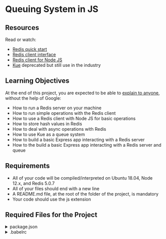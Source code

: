 # Queuing System in JS

## Resources

Read or watch:

+ [Redis quick start](https://redis.io/docs/latest/integrate)
+ [Redis client interface](redis.io/docs/latest/develop/connect/cli)
+ [Redis client for Node JS](https://github.com/redis/node-redis)
+ [Kue](https://github.com/Automattic/kue) deprecated but still use in the industry

## Learning Objectives

At the end of this project, you are expected to be able to [explain to anyone](https://fs.blog/feynman-learning-technique), without the help of Google:

+ How to run a Redis server on your machine
+ How to run simple operations with the Redis client
+ How to use a Redis client with Node JS for basic operations
+ How to store hash values in Redis
+ How to deal with async operations with Redis
+ How to use Kue as a queue system
+ How to build a basic Express app interacting with a Redis server
+ How to the build a basic Express app interacting with a Redis server and queue

## Requirements

+ All of your code will be compiled/interpreted on Ubuntu 18.04, Node 12.x, and Redis 5.0.7
+ All of your files should end with a new line
+ A README.md file, at the root of the folder of the project, is mandatory
+ Your code should use the js extension

## Required Files for the Project

<details>
<summary>package.json</summary>

```
{
    "name": "queuing_system_in_js",
    "version": "1.0.0",
    "description": "",
    "main": "index.js",
    "scripts": {
      "lint": "./node_modules/.bin/eslint",
      "check-lint": "lint [0-9]*.js",
      "test": "./node_modules/.bin/mocha --require @babel/register --exit",
      "dev": "nodemon --exec babel-node --presets @babel/preset-env"
    },
    "author": "",
    "license": "ISC",
    "dependencies": {
      "chai-http": "^4.3.0",
      "express": "^4.17.1",
      "kue": "^0.11.6",
      "redis": "^2.8.0"
    },
    "devDependencies": {
      "@babel/cli": "^7.8.0",
      "@babel/core": "^7.8.0",
      "@babel/node": "^7.8.0",
      "@babel/preset-env": "^7.8.2",
      "@babel/register": "^7.8.0",
      "eslint": "^6.4.0",
      "eslint-config-airbnb-base": "^14.0.0",
      "eslint-plugin-import": "^2.18.2",
      "eslint-plugin-jest": "^22.17.0",
      "nodemon": "^2.0.2",
      "chai": "^4.2.0",
      "mocha": "^6.2.2",
      "request": "^2.88.0",
      "sinon": "^7.5.0"
    }
  }
```
</details>

<details>
<summary>.babelrc</summary>

```
{
  "presets": [
    "@babel/preset-env"
  ]
}
```
<details>

and…
Don’t forget to run $ npm install when you have the package.json

## Tasks

0. Install a redis instance

Download, extract, and compile the latest stable Redis version (higher than 5.0.7 - [https://redis.io/downloads/](https://redis.io/downloads)):

```bash
$ wget http://download.redis.io/releases/redis-6.0.10.tar.gz
$ tar xzf redis-6.0.10.tar.gz
$ cd redis-6.0.10
$ make
```

+ Start Redis in the background with src/redis-server

```bash
$ src/redis-server &
```

+ Make sure that the server is working with a ping src/redis-cli ping

```bash
PONG
```

+ Using the Redis client again, set the value School for the key ALX

```bash
127.0.0.1:[Port]> set ALX School
OK
127.0.0.1:[Port]> get ALX
"School"
```

+ Kill the server with the process id of the redis-server (hint: use ps and grep)

```bash
$ kill [PID_OF_Redis_Server]
```

Copy the dump.rdb from the redis-5.0.7 directory into the root of the Queuing project.

**Requirements**:

+ Running get ALX in the client, should return School

Repo:

+ GitHub repository: alx-backend
+ Directory: 0x03-queuing_system_in_js
+ File: README.md, dump.rdb
 
1. Node Redis Client

Install [node_redis](https://github.com/redis/node-redis) using npm

Using Babel and ES6, write a script named 0-redis_client.js. It should connect to the Redis server running on your machine:

+ It should log to the console the message Redis client connected to the server when the connection to Redis works correctly
+ It should log to the console the message Redis client not connected to the server: ERROR_MESSAGE when the connection to Redis does not work

**Requirements**:

+ To import the library, you need to use the keyword import

```bash
bob@dylan:~$ ps ax | grep redis-server
 2070 pts/1    S+     0:00 grep --color=auto redis-server
bob@dylan:~$ 
bob@dylan:~$ npm run dev 0-redis_client.js 

> queuing_system_in_js@1.0.0 dev /root
> nodemon --exec babel-node --presets @babel/preset-env "0-redis_client.js"

[nodemon] 2.0.4
[nodemon] to restart at any time, enter `rs`
[nodemon] watching path(s): *.*
[nodemon] watching extensions: js,mjs,json
[nodemon] starting `babel-node --presets @babel/preset-env 0-redis_client.js`
Redis client not connected to the server: Error: Redis connection to 127.0.0.1:6379 failed - connect ECONNREFUSED 127.0.0.1:6379
Redis client not connected to the server: Error: Redis connection to 127.0.0.1:6379 failed - connect ECONNREFUSED 127.0.0.1:6379
Redis client not connected to the server: Error: Redis connection to 127.0.0.1:6379 failed - connect ECONNREFUSED 127.0.0.1:6379
^C
bob@dylan:~$ 
bob@dylan:~$ ./src/redis-server > /dev/null 2>&1 &
[1] 2073
bob@dylan:~$ ps ax | grep redis-server
 2073 pts/0    Sl     0:00 ./src/redis-server *:6379
 2078 pts/1    S+     0:00 grep --color=auto redis-server
bob@dylan:~$
bob@dylan:~$ npm run dev 0-redis_client.js 

> queuing_system_in_js@1.0.0 dev /root
> nodemon --exec babel-node --presets @babel/preset-env "0-redis_client.js"

[nodemon] 2.0.4
[nodemon] to restart at any time, enter `rs`
[nodemon] watching path(s): *.*
[nodemon] watching extensions: js,mjs,json
[nodemon] starting `babel-node --presets @babel/preset-env 0-redis_client.js`
Redis client connected to the server
^C
bob@dylan:~$
```

Repo:

+ GitHub repository: alx-backend
+ Directory: 0x03-queuing_system_in_js
+ File: 0-redis_client.js
 
2. Node Redis client and basic operations

In a file 1-redis_op.js, copy the code you previously wrote (0-redis_client.js).

Add two functions:

+ setNewSchool:
  + It accepts two arguments schoolName, and value.
  + It should set in Redis the value for the key schoolName
  + It should display a confirmation message using redis.print
+ displaySchoolValue:
  + It accepts one argument schoolName.
  + It should log to the console the value for the key passed as argument

At the end of the file, call:

+ displaySchoolValue('ALX');
+ setNewSchool('ALXSanFrancisco', '100');
+ displaySchoolValue('ALXSanFrancisco');

**Requirements**:

Use callbacks for any of the operation, we will look at async operations later

```bash
bob@dylan:~$ npm run dev 1-redis_op.js 

> queuing_system_in_js@1.0.0 dev /root
> nodemon --exec babel-node --presets @babel/preset-env "1-redis_op.js"

[nodemon] 2.0.4
[nodemon] to restart at any time, enter `rs`
[nodemon] watching path(s): *.*
[nodemon] watching extensions: js,mjs,json
[nodemon] starting `babel-node --presets @babel/preset-env 1-redis_op.js`
Redis client connected to the server
School
Reply: OK
100
^C

bob@dylan:~$
```

Repo:

+ GitHub repository: alx-backend
+ Directory: 0x03-queuing_system_in_js
+ File: 1-redis_op.js
 
3. Node Redis client and async operations

In a file 2-redis_op_async.js, let’s copy the code from the previous exercise (1-redis_op.js)

Using promisify, modify the function displaySchoolValue to use ES6 async / await

Same result as 1-redis_op.js

```bash
bob@dylan:~$ npm run dev 2-redis_op_async.js

> queuing_system_in_js@1.0.0 dev /root
> nodemon --exec babel-node --presets @babel/preset-env "2-redis_op_async.js"

[nodemon] 2.0.4
[nodemon] to restart at any time, enter `rs`
[nodemon] watching path(s): *.*
[nodemon] watching extensions: js,mjs,json
[nodemon] starting `babel-node --presets @babel/preset-env 2-redis_op_async.js`
Redis client connected to the server
School
Reply: OK
100
^C

bob@dylan:~$
```

Repo:

+ GitHub repository: alx-backend
+ Directory: 0x03-queuing_system_in_js
+ File: 2-redis_op_async.js
 
4. Node Redis client and advanced operations

In a file named 4-redis_advanced_op.js, let’s use the client to store a hash value

### Create Hash:

Using hset, let’s store the following:

+ The key of the hash should be ALX
+ It should have a value for:
  + Portland=50
  + Seattle=80
  + New York=20
  + Bogota=20
  + Cali=40
  + Paris=2
+ Make sure you use redis.print for each hset

### Display Hash:
Using hgetall, display the object stored in Redis. It should return the following:

**Requirements**:

+ Use callbacks for any of the operation, we will look at async operations later

```bash
bob@dylan:~$ npm run dev 4-redis_advanced_op.js 

> queuing_system_in_js@1.0.0 dev /root
> nodemon --exec babel-node --presets @babel/preset-env "4-redis_advanced_op.js"

[nodemon] 2.0.4
[nodemon] to restart at any time, enter `rs`
[nodemon] watching path(s): *.*
[nodemon] watching extensions: js,mjs,json
[nodemon] starting `babel-node --presets @babel/preset-env 4-redis_advanced_op.js`
Redis client connected to the server
Reply: 1
Reply: 1
Reply: 1
Reply: 1
Reply: 1
Reply: 1
{
  Portland: '50',
  Seattle: '80',
  'New York': '20',
  Bogota: '20',
  Cali: '40',
  Paris: '2'
}
^C
bob@dylan:~$
```

Repo:

+ GitHub repository: alx-backend
+ Directory: 0x03-queuing_system_in_js
+ File: 4-redis_advanced_op.js
 
5. Node Redis client publisher and subscriber

In a file named 5-subscriber.js, create a redis client:

+ On connect, it should log the message Redis client connected to the server
+ On error, it should log the message Redis client not connected to the server: ERROR MESSAGE
+ It should subscribe to the channel ALXchannel
+ When it receives message on the channel ALX channel, it should log the message to the console
+ When the message is KILL_SERVER, it should unsubscribe and quit

In a file named 5-publisher.js, create a redis client:

+ On connect, it should log the message Redis client connected to the server
+ On error, it should log the message Redis client not connected to the server: ERROR MESSAGE
+ Write a function named publishMessage:
  + It will take two arguments: message (string), and time (integer - in ms)
  + After time millisecond:
    + The function should log to the console About to send MESSAGE
    + The function should publish to the channel ALX channel, the message passed in argument after the time passed in arguments
+ At the end of the file, call:

```bash
publishMessage("ALX Student #1 starts course", 100);
publishMessage("ALX Student #2 starts course", 200);
publishMessage("KILL_SERVER", 300);
publishMessage("ALX Student #3 starts course", 400);
```

**Requirements**:

+ You only need one Redis server to execute the program
+ You will need to have two node processes to run each script at the same time

**Terminal 1**:

```bash
bob@dylan:~$ npm run dev 5-subscriber.js 

> queuing_system_in_js@1.0.0 dev /root
> nodemon --exec babel-node --presets @babel/preset-env "5-subscriber.js"

[nodemon] 2.0.4
[nodemon] to restart at any time, enter `rs`
[nodemon] watching path(s): *.*
[nodemon] watching extensions: js,mjs,json
[nodemon] starting `babel-node --presets @babel/preset-env 5-subscriber.js`
Redis client connected to the server
```

**Terminal 2**:

```bash
bob@dylan:~$ npm run dev 5-publisher.js 

> queuing_system_in_js@1.0.0 dev /root
> nodemon --exec babel-node --presets @babel/preset-env "5-publisher.js"

[nodemon] 2.0.4
[nodemon] to restart at any time, enter `rs`
[nodemon] watching path(s): *.*
[nodemon] watching extensions: js,mjs,json
[nodemon] starting `babel-node --presets @babel/preset-env 5-publisher.js`
Redis client connected to the server
About to send ALX Student #1 starts course
About to send ALX Student #2 starts course
About to send KILL_SERVER
About to send ALX Student #3 starts course
^C
bob@dylan:~$
```

**And in the same time in Terminal 1**:

```
Redis client connected to the server
ALX Student #1 starts course
ALX Student #2 starts course
KILL_SERVER
[nodemon] clean exit - waiting for changes before restart
^C
bob@dylan:~$
```

Now you have a basic Redis-based queuing system where you have a process to generate job and a second one to process it. These 2 processes can be in 2 different servers, which we also call “background workers”.

Repo:

+ GitHub repository: alx-backend
+ Directory: 0x03-queuing_system_in_js
+ File: 5-subscriber.js, 5-publisher.js
 
6. Create the Job creator

In a file named 6-job_creator.js:

+ Create a queue with Kue
+ Create an object containing the Job data with the following format:

```
{
  phoneNumber: string,
  message: string,
}
```

+ Create a queue named push_notification_code, and create a job with the object created before
+ When the job is created without error, log to the console Notification job created: JOB ID
+ When the job is completed, log to the console Notification job completed
+ When the job is failing, log to the console Notification job failed

```bash
bob@dylan:~$ npm run dev 6-job_creator.js 

> queuing_system_in_js@1.0.0 dev /root
> nodemon --exec babel-node --presets @babel/preset-env "6-job_creator.js"

[nodemon] 2.0.4
[nodemon] to restart at any time, enter `rs`
[nodemon] watching path(s): *.*
[nodemon] watching extensions: js,mjs,json
[nodemon] starting `babel-node --presets @babel/preset-env 6-job_creator.js`
Notification job created: 1
```

Nothing else will happen - to process the job, go to the next task!

If you execute multiple time this file, you will see the JOB ID increasing - it means you are storing new job to process…

Repo:

+ GitHub repository: alx-backend
+ Directory: 0x03-queuing_system_in_js
+ File: 6-job_creator.js
 
7. Create the Job processor

In a file named 6-job_processor.js:

+ Create a queue with Kue
+ Create a function named sendNotification:
  + It will take two arguments phoneNumber and message
  + It will log to the console Sending notification to PHONE_NUMBER, with message: MESSAGE
+ Write the queue process that will listen to new jobs on push_notification_code:
  + Every new job should call the sendNotification function with the phone number and the message contained within the job data

**Requirements**:

+ You only need one Redis server to execute the program
+ You will need to have two node processes to run each script at the same time
+ You muse use Kue to set up the queue

**Terminal 2**:

```bash
bob@dylan:~$ npm run dev 6-job_processor.js 

> queuing_system_in_js@1.0.0 dev /root
> nodemon --exec babel-node --presets @babel/preset-env "6-job_processor.js"

[nodemon] 2.0.4
[nodemon] to restart at any time, enter `rs`
[nodemon] watching path(s): *.*
[nodemon] watching extensions: js,mjs,json
[nodemon] starting `babel-node --presets @babel/preset-env 6-job_processor.js`
Sending notification to 4153518780, with message: This is the code to verify your account
```

**Terminal 1**: let’s queue a new job!

```bash
bob@dylan:~$ npm run dev 6-job_creator.js 

> queuing_system_in_js@1.0.0 dev /root
> nodemon --exec babel-node --presets @babel/preset-env "6-job_creator.js"

[nodemon] 2.0.4
[nodemon] to restart at any time, enter `rs`
[nodemon] watching path(s): *.*
[nodemon] watching extensions: js,mjs,json
[nodemon] starting `babel-node --presets @babel/preset-env 6-job_creator.js`
Notification job created: 2
```

**And in the same time in Terminal 2:**

```bash
Sending notification to 4153518780, with message: This is the code to verify your account
```

BOOM! same as 5-subscriber.js and 5-publisher.js but with a module to manage jobs.

Repo:

+ GitHub repository: alx-backend
+ Directory: 0x03-queuing_system_in_js
+ File: 6-job_processor.js
 
8. Track progress and errors with Kue: Create the Job creator

In a file named 7-job_creator.js:

Create an array jobs with the following data inside:

```bash
const jobs = [
  {
    phoneNumber: '4153518780',
    message: 'This is the code 1234 to verify your account'
  },
  {
    phoneNumber: '4153518781',
    message: 'This is the code 4562 to verify your account'
  },
  {
    phoneNumber: '4153518743',
    message: 'This is the code 4321 to verify your account'
  },
  {
    phoneNumber: '4153538781',
    message: 'This is the code 4562 to verify your account'
  },
  {
    phoneNumber: '4153118782',
    message: 'This is the code 4321 to verify your account'
  },
  {
    phoneNumber: '4153718781',
    message: 'This is the code 4562 to verify your account'
  },
  {
    phoneNumber: '4159518782',
    message: 'This is the code 4321 to verify your account'
  },
  {
    phoneNumber: '4158718781',
    message: 'This is the code 4562 to verify your account'
  },
  {
    phoneNumber: '4153818782',
    message: 'This is the code 4321 to verify your account'
  },
  {
    phoneNumber: '4154318781',
    message: 'This is the code 4562 to verify your account'
  },
  {
    phoneNumber: '4151218782',
    message: 'This is the code 4321 to verify your account'
  }
];
```

After this array created:

+ Create a queue with Kue
+ Write a loop that will go through the array jobs and for each object:
  + Create a new job to the queue push_notification_code_2 with the current object
  + If there is no error, log to the console Notification job created: JOB_ID
  + On the job completion, log to the console Notification job JOB_ID completed
  + On the job failure, log to the console Notification job JOB_ID failed: ERROR
  + On the job progress, log to the console Notification job JOB_ID PERCENTAGE% complete

Terminal 1:

```bash
bob@dylan:~$ npm run dev 7-job_creator.js 

> queuing_system_in_js@1.0.0 dev /root
> nodemon --exec babel-node --presets @babel/preset-env "7-job_creator.js"

[nodemon] 2.0.4
[nodemon] to restart at any time, enter `rs`
[nodemon] watching path(s): *.*
[nodemon] watching extensions: js,mjs,json
[nodemon] starting `babel-node --presets @babel/preset-env 7-job_creator.js`
Notification job created: 39
Notification job created: 40
Notification job created: 41
Notification job created: 42
Notification job created: 43
Notification job created: 44
Notification job created: 45
Notification job created: 46
Notification job created: 47
Notification job created: 48
Notification job created: 49
```

Repo:

+ GitHub repository: alx-backend
+ Directory: 0x03-queuing_system_in_js
+ File: 7-job_creator.js
 
9. Track progress and errors with Kue: Create the Job processor

In a file named 7-job_processor.js:

Create an array that will contain the blacklisted phone numbers. Add in it 4153518780 and 4153518781 - these 2 numbers will be blacklisted by our jobs processor.

Create a function sendNotification that takes 4 arguments: phoneNumber, message, job, and done:

+ When the function is called, track the progress of the job of 0 out of 100
+ If phoneNumber is included in the “blacklisted array”, fail the job with an Error object and the message: Phone number PHONE_NUMBER is blacklisted
+ Otherwise:
  + Track the progress to 50%
  + Log to the console Sending notification to PHONE_NUMBER, with message: MESSAGE

Create a queue with Kue that will proceed job of the queue push_notification_code_2 with two jobs at a time.

**Requirements**:

+ You only need one Redis server to execute the program
+ You will need to have two node processes to run each script at the same time
+ You muse use Kue to set up the queue
+ Executing the jobs list should log to the console the following:

**Terminal 2**:

```bash
bob@dylan:~$ npm run dev 7-job_processor.js 

> queuing_system_in_js@1.0.0 dev /root
> nodemon --exec babel-node --presets @babel/preset-env "7-job_processor.js"

[nodemon] 2.0.4
[nodemon] to restart at any time, enter `rs`
[nodemon] watching path(s): *.*
[nodemon] watching extensions: js,mjs,json
[nodemon] starting `babel-node --presets @babel/preset-env 7-job_processor.js`
Sending notification to 4153518743, with message: This is the code 4321 to verify your account
Sending notification to 4153538781, with message: This is the code 4562 to verify your account
Sending notification to 4153118782, with message: This is the code 4321 to verify your account
Sending notification to 4153718781, with message: This is the code 4562 to verify your account
Sending notification to 4159518782, with message: This is the code 4321 to verify your account
Sending notification to 4158718781, with message: This is the code 4562 to verify your account
Sending notification to 4153818782, with message: This is the code 4321 to verify your account
Sending notification to 4154318781, with message: This is the code 4562 to verify your account
Sending notification to 4151218782, with message: This is the code 4321 to verify your account
```

And in the same time in terminal 1:

```bash
...
Notification job #39 0% complete
Notification job #40 0% complete
Notification job #39 failed: Phone number 4153518780 is blacklisted
Notification job #40 failed: Phone number 4153518781 is blacklisted
Notification job #41 0% complete
Notification job #41 50% complete
Notification job #42 0% complete
Notification job #42 50% complete
Notification job #41 completed
Notification job #42 completed
Notification job #43 0% complete
Notification job #43 50% complete
Notification job #44 0% complete
Notification job #44 50% complete
Notification job #43 completed
Notification job #44 completed
Notification job #45 0% complete
Notification job #45 50% complete
Notification job #46 0% complete
Notification job #46 50% complete
Notification job #45 completed
Notification job #46 completed
Notification job #47 0% complete
Notification job #47 50% complete
Notification job #48 0% complete
Notification job #48 50% complete
Notification job #47 completed
Notification job #48 completed
Notification job #49 0% complete
Notification job #49 50% complete
Notification job #49 completed
```

Repo:

+ GitHub repository: alx-backend
+ Directory: 0x03-queuing_system_in_js
+ File: 7-job_processor.js
 
10. Writing the job creation function

In a file named 8-job.js, create a function named createPushNotificationsJobs:

+ It takes into argument jobs (array of objects), and queue (Kue queue)
+ If jobs is not an array, it should throw an Error with message: Jobs is not an array
+ For each job in jobs, create a job in the queue push_notification_code_3
+ When a job is created, it should log to the console Notification job created: JOB_ID
+ When a job is complete, it should log to the console Notification job JOB_ID completed
+ When a job is failed, it should log to the console Notification job JOB_ID failed: ERROR
+ When a job is making progress, it should log to the console Notification job JOB_ID PERCENT% complete

```bash
bob@dylan:~$ cat 8-job-main.js 
import kue from 'kue';

import createPushNotificationsJobs from './8-job.js';

const queue = kue.createQueue();

const list = [
    {
        phoneNumber: '4153518780',
    message: 'This is the code 1234 to verify your account'
    }
];
createPushNotificationsJobs(list, queue);

bob@dylan:~$
bob@dylan:~$ npm run dev 8-job-main.js 

> queuing_system_in_js@1.0.0 dev /root
> nodemon --exec babel-node --presets @babel/preset-env "8-job-main.js"

[nodemon] 2.0.4
[nodemon] to restart at any time, enter `rs`
[nodemon] watching path(s): *.*
[nodemon] watching extensions: js,mjs,json
[nodemon] starting `babel-node --presets @babel/preset-env 8-job-main.js`
Notification job created: 51
```

Repo:

+ GitHub repository: alx-backend
+ Directory: 0x03-queuing_system_in_js
+ File: 8-job.js
 
11. Writing the test for job creation

Now that you created a job creator, let’s add tests:

+ Import the function createPushNotificationsJobs
+ Create a queue with Kue
+ Write a test suite for the createPushNotificationsJobs function:
  + Use queue.testMode to validate which jobs are inside the queue
  + etc.

**Requirements**:

+ Make sure to enter the test mode without processing the jobs before executing the tests
+ Make sure to clear the queue and exit the test mode after executing the tests

```bash
bob@dylan:~$ npm test 8-job.test.js 

> queuing_system_in_js@1.0.0 test /root
> mocha --require @babel/register --exit "8-job.test.js"



  createPushNotificationsJobs
    ✓ display a error message if jobs is not an array
Notification job created: 1
Notification job created: 2
    ✓ create two new jobs to the queue
...

  123 passing (417ms)
```

Repo:

+ GitHub repository: alx-backend
+ Directory: 0x03-queuing_system_in_js
+ File: 8-job.test.js

12. In stock?

### Data

Create an array listProducts containing the list of the following products:

+ Id: 1, name: Suitcase 250, price: 50, stock: 4
+ Id: 2, name: Suitcase 450, price: 100, stock: 10
+ Id: 3, name: Suitcase 650, price: 350, stock: 2
+ Id: 4, name: Suitcase 1050, price: 550, stock: 5

### Data access

Create a function named getItemById:

+ It will take id as argument
+ It will return the item from listProducts with the same id

### Server

Create an express server listening on the port 1245. (You will start it via: npm run dev 9-stock.js)

### Products

Create the route GET /list_products that will return the list of every available product with the following JSON format:

```bash
bob@dylan:~$ curl localhost:1245/list_products ; echo ""
[{"itemId":1,"itemName":"Suitcase 250","price":50,"initialAvailableQuantity":4},{"itemId":2,"itemName":"Suitcase 450","price":100,"initialAvailableQuantity":10},{"itemId":3,"itemName":"Suitcase 650","price":350,"initialAvailableQuantity":2},{"itemId":4,"itemName":"Suitcase 1050","price":550,"initialAvailableQuantity":5}]
bob@dylan:~$
```

### In stock in Redis

Create a client to connect to the Redis server:

+ Write a function reserveStockById that will take itemId and stock as arguments:
  + It will set in Redis the stock for the key item.ITEM_ID
+ Write an async function getCurrentReservedStockById, that will take itemId as an argument:
  + It will return the reserved stock for a specific item

### Product detail

Create the route GET /list_products/:itemId, that will return the current product and the current available stock (by using getCurrentReservedStockById) with the following JSON format:

```bash
bob@dylan:~$ curl localhost:1245/list_products/1 ; echo ""
{"itemId":1,"itemName":"Suitcase 250","price":50,"initialAvailableQuantity":4,"currentQuantity":4}
bob@dylan:~$
```

+ If the item does not exist, it should return:

```bash
bob@dylan:~$ curl localhost:1245/list_products/12 ; echo ""
{"status":"Product not found"}
bob@dylan:~$ 
```

### Reserve a product

Create the route GET /reserve_product/:itemId:

+ If the item does not exist, it should return:

```bash
bob@dylan:~$ curl localhost:1245/reserve_product/12 ; echo ""
{"status":"Product not found"}
bob@dylan:~$
```

+ If the item exists, it should check that there is at least one stock available. If not it should return:

```bash
bob@dylan:~$ curl localhost:1245/reserve_product/1 ; echo ""
{"status":"Not enough stock available","itemId":1}
bob@dylan:~$
```

+ If there is enough stock available, it should reserve one item (by using reserveStockById), and return:

```bash
bob@dylan:~$ curl localhost:1245/reserve_product/1 ; echo ""
{"status":"Reservation confirmed","itemId":1}
bob@dylan:~$
```

**Requirements**:

+ Make sure to use promisify with Redis
+ Make sure to use the await/async keyword to get the value from Redis
+ Make sure the format returned by the web application is always JSON and not text

Repo:

+ GitHub repository: alx-backend
+ Directory: 0x03-queuing_system_in_js
+ File: 9-stock.js

13. Can I have a seat?

### Redis

Create a Redic client:

+ Create a function reserveSeat, that will take into argument number, and set the key available_seats with the number
+ Create a function getCurrentAvailableSeats, it will return the current number of available seats (by using promisify for Redis)
+ When launching the application, set the number of available to 50
+ Initialize the boolean reservationEnabled to true - it will be turn to false when no seat will be available

### Kue queue

Create a Kue queue

### Server

Create an express server listening on the port 1245. (You will start it via: npm run dev 100-seat.js)

Add the route GET /available_seats that returns the number of seat available:

```bash
bob@dylan:~$ curl localhost:1245/available_seats ; echo ""
{"numberOfAvailableSeats":"50"}
bob@dylan:~$
```

Add the route GET /reserve_seat that:

+ Returns { "status": "Reservation are blocked" } if reservationEnabled is false
+ Creates and queues a job in the queue reserve_seat:
  + Save the job and return:
    + { "status": "Reservation in process" } if no error
    + Otherwise: { "status": "Reservation failed" }
  + When the job is completed, print in the console: Seat reservation job JOB_ID completed
  + When the job failed, print in the console: Seat reservation job JOB_ID failed: ERROR_MESSAGE

```bash
bob@dylan:~$ curl localhost:1245/reserve_seat ; echo ""
{"status":"Reservation in process"}
bob@dylan:~$
```

Add the route GET /process that:

+ Returns { "status": "Queue processing" } just after:
+ Process the queue reserve_seat (async):
  + Decrease the number of seat available by using getCurrentAvailableSeats and reserveSeat
  + If the new number of available seats is equal to 0, set reservationEnabled to false
  + If the new number of available seats is more or equal than 0, the job is successful
  + Otherwise, fail the job with an Error with the message Not enough seats available

```bash
bob@dylan:~$ curl localhost:1245/process ; echo ""
{"status":"Queue processing"}
bob@dylan:~$ 
bob@dylan:~$ curl localhost:1245/available_seats ; echo ""
{"numberOfAvailableSeats":"49"}
bob@dylan:~$
```

and in the server terminal:

```
Seat reservation job 52 completed
```
and you can reserve all seats:

```bash
bob@dylan:~$ for n in {1..50}; do curl localhost:1245/reserve_seat ; echo ""; done
{"status":"Reservation in process"}
{"status":"Reservation in process"}
...
{"status":"Reservation in process"}
{"status":"Reservation in process"}
{"status":"Reservation in process"}
{"status":"Reservation are blocked"}
{"status":"Reservation are blocked"}
{"status":"Reservation are blocked"}
bob@dylan:~$
```

**Requirements**:

+ Make sure to use promisify with Redis
+ Make sure to use the await/async keyword to get the value from Redis
+ Make sure the format returned by the web application is always JSON and not text
+ Make sure that only the allowed amount of seats can be reserved
+ Make sure that the main route is displaying the right number of seats

Repo:

+ GitHub repository: alx-backend
+ Directory: 0x03-queuing_system_in_js
+ File: 100-seat.js
